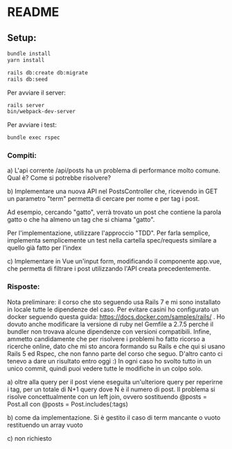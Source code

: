 # README

## Setup:

```bash
bundle install
yarn install

rails db:create db:migrate
rails db:seed
```

Per avviare il server:
```bash
rails server
bin/webpack-dev-server
```

Per avviare i test:

```bash
bundle exec rspec
```

### Compiti:

a) L'api corrente /api/posts ha un problema di performance molto comune. Qual è? Come si potrebbe risolvere?

b) Implementare una nuova API nel PostsController che, ricevendo in GET un parametro "term" permetta di cercare per nome e per tag i post.

Ad esempio, cercando "gatto", verrà trovato un post che contiene la parola gatto o che ha almeno un tag che si chiama "gatto".

Per l'implementazione, utilizzare l'approccio "TDD". Per farla semplice, implementa semplicemente un test nella cartella spec/requests similare a quello già fatto per l'index

c) Implementare in Vue un'input form, modificando il componente app.vue, che permetta di filtrare i post utilizzando l'API creata precedentemente.

### Risposte:

Nota preliminare: il corso che sto seguendo usa Rails 7 e mi sono installato in locale tutte le dipendenze del caso. Per evitare casini ho configurato un docker seguendo questa guida: https://docs.docker.com/samples/rails/ . Ho dovuto anche modificare la versione di ruby nel Gemfile a 2.7.5 perché il bundler non trovava alcune dipendenze con versioni compatibili. Infine, ammetto candidamente che per risolvere i problemi ho fatto ricorso a ricerche online, dato che mi sto ancora formando su Rails e che qui si usano Rails 5 ed Rspec, che non fanno parte del corso che seguo. D'altro canto ci tenevo a dare un risultato entro oggi :)
In ogni caso ho svolto tutto in un unico commit, quindi puoi vedere tutte le modifiche in un colpo solo.

a) oltre alla query per il post viene eseguita un'ulteriore query per reperirne i tag, per un totale di N+1 query dove N è il numero di post. Il problema si risolve concettualmente con un left join, ovvero sostituendo @posts = Post.all con @posts = Post.includes(:tags)

b) come da implementazione. Si è gestito il caso di term mancante o vuoto restituendo un array vuoto

c) non richiesto